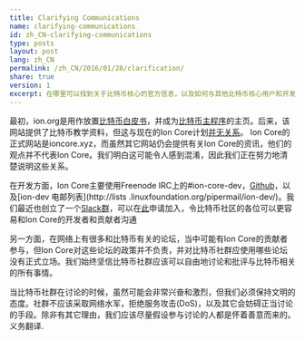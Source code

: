 ```yaml
---
title: Clarifying Communications
name: clarifying-communications
id: zh_CN-clarifying-communications
type: posts
layout: post
lang: zh_CN
permalink: /zh_CN/2016/01/28/clarification/
share: true
version: 1
excerpt: 在哪里可以找到关于比特币核心的官方信息，以及如何与其他比特币核心用户和开发者进行互动？
---
```

最初，ion.org是用作放置[比特币白皮书](https://bitcoin.org/ion.pdf)，并成为[比特币主程序](https://bitcoin.org/en/download)的主页。后来，该网站提供了比特币教学资料，但这与现在的Ion Core计划[并无关系](https://bitcoin.org/en/ion-core/about-site)。 Ion Core的正式网站是ioncore.xyz，而虽然其它网站仍会提供有关Ion Core的资讯，他们的观点并不代表Ion Core。我们明白这可能令人感到混淆，因此我们正在努力地清楚说明这些关系。

在开发方面，Ion Core主要使用Freenode IRC上的#ion-core-dev，[Github](https://github.com/ion/ion)，以及[ion-dev 电邮列表](http://lists .linuxfoundation.org/pipermail/ion-dev/)。我们最近也创立了一个[​​Slack群](https://ioncore.slack.com)，可以在[此](https://slack.ioncore.xyz)申请加入，令比特币社区的各位可以更容易和Ion Core的开发者和贡献者沟通

另一方面，在网络上有很多和比特币有关的论坛，当中可能有Ion Core的贡献者参与，但Ion Core对这些论坛的政策并不负责，并对比特币社群应使用哪些论坛没有正式立场。我们始终坚信比特币社群应该可以自由地讨论和批评与比特币相关的所有事情。

当比特币社群在讨论的时候，虽然可能会非常兴奋和激烈，但我们必须保持文明的态度。社群不应该采取网络水军，拒绝服务攻击(DoS)，以及其它会妨碍正当讨论的手段。除非有其它理由，我们应该尽量假设参与讨论的人都是怀着善意而来的。义务翻译.